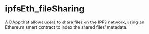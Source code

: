 # ipfsEth_fileSharing
A DApp that allows users to share files on the IPFS network, using an Ethereum smart contract to index the shared files' metadata.
